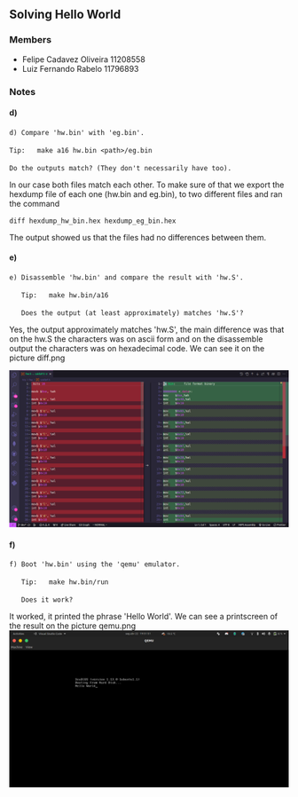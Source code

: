 ## Solving Hello World

### Members

- Felipe Cadavez Oliveira 11208558
- Luiz Fernando Rabelo 11796893

### Notes

#### d)

    d) Compare 'hw.bin' with 'eg.bin'.

    Tip:   make a16 hw.bin <path>/eg.bin

    Do the outputs match? (They don't necessarily have too).

In our case both files match each other. To make sure of that
we export the hexdump file of each one (hw.bin and eg.bin), to
two different files and ran the command

```shell
diff hexdump_hw_bin.hex hexdump_eg_bin.hex
```

The output showed us that the files had no differences between them.

#### e)

    e) Disassemble 'hw.bin' and compare the result with 'hw.S'.

       Tip:   make hw.bin/a16

       Does the output (at least approximately) matches 'hw.S'?

Yes, the output approximately matches 'hw.S', the main difference was that on the hw.S the characters was on ascii form and on the disassemble output the characters was on hexadecimal code. We can see it on the picture diff.png

![image](diff.png)

#### f)

    f) Boot 'hw.bin' using the 'qemu' emulator.

       Tip:   make hw.bin/run

       Does it work?

It worked, it printed the phrase 'Hello World'. We can see a printscreen of the result on the picture qemu.png ![image](qemu.png)
